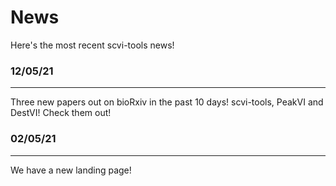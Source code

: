 # News

Here's the most recent scvi-tools news!

### 12/05/21
---

Three new papers out on bioRxiv in the past 10 days! scvi-tools, PeakVI and DestVI! Check them out!

### 02/05/21
---
We have a new landing page!
